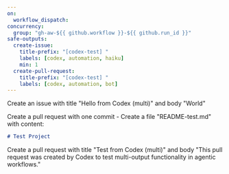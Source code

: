 ```yaml
---
on:
  workflow_dispatch:
concurrency:
  group: "gh-aw-${{ github.workflow }}-${{ github.run_id }}"
safe-outputs:
  create-issue:
    title-prefix: "[codex-test] "
    labels: [codex, automation, haiku]
    min: 1
  create-pull-request:
    title-prefix: "[codex-test] "
    labels: [codex, automation, bot]
---
```


Create an issue with title "Hello from Codex (multi)" and body "World"

Create a pull request with one commit - Create a file "README-test.md" with content:
   ```markdown
   # Test Project
   ```

Create a pull request with title "Test from Codex (multi)" and body "This pull request was created by Codex to test multi-output functionality in agentic workflows."
